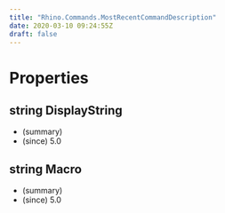 ```yaml
---
title: "Rhino.Commands.MostRecentCommandDescription"
date: 2020-03-10 09:24:55Z
draft: false
---
```


# Properties
## string DisplayString
- (summary) 
- (since) 5.0
## string Macro
- (summary) 
- (since) 5.0
